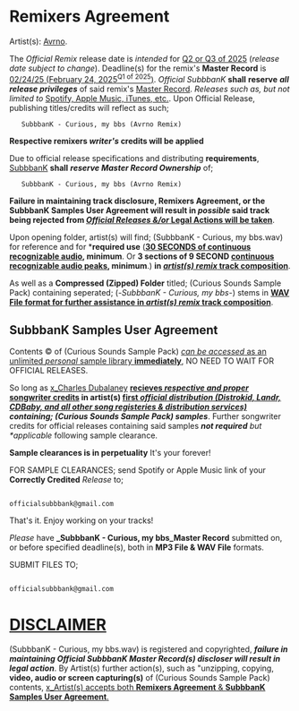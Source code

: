 # Remixers Agreement

Artist(s): <ins>Avrno</ins>. 


   The _Official Remix_ release date is _intended_ for <ins>Q2 or Q3 of 2025</ins> (_release date subject to change_). Deadline(s) for the remix's **Master Record** is <ins>02/24/25 (February 24, 2025<sup>Q1 of 2025</sup>)</ins>. _Official SubbbanK_ **shall** **reserve** ***all release privileges*** of said remix's <ins>Master Record</ins>. _Releases such as, but not limited to_ <ins>Spotify, Apple Music, iTunes, etc.</ins>. Upon Official Release, publishing titles/credits will reflect as such;  

       SubbbanK - Curious, my bbs (Avrno Remix) 

**Respective remixers _writer's_ credits will be applied**


Due to official release specifications and distributing **requirements**, <ins>SubbbanK</ins> **shall** ***reserve Master Record Ownership*** of;

       SubbbanK - Curious, my bbs (Avrno Remix)
              
**Failure in maintaining track disclosure, Remixers Agreement, or the SubbbanK Samples User Agreement will result in _possible_ said track being **rejected** from <ins>_Official Releases &/or_ Legal Actions will be taken</ins>**. 

Upon opening folder, artist(s) will find; (SubbbanK - Curious, my bbs.wav) for reference and for ***required use** (<ins>**30 SECONDS of continuous recognizable audio</ins>, minimum**. Or **3 sections of 9 SECOND <ins>continuous recognizable audio peaks</ins>, minimum**.) **in <ins>_artist(s) remix_ track composition</ins>**.




As well as a **Compressed (Zipped) Folder** titled; (Curious Sounds Sample Pack) containing seperated;    (-_SubbbanK - Curious, my bbs_-) stems in **<ins>WAV File format for further assistance in _artist(s) remix_ track composition</ins>**.  

## SubbbanK Samples User Agreement





Contents ©️   of (Curious Sounds Sample Pack) <ins>_can be accessed_ as an unlimited _personal_ sample library **immediately**</ins>, NO NEED TO WAIT FOR OFFICIAL RELEASES. 

So long as <ins>x_Charles Dubalaney</ins> <ins>**recieves _respective and proper_ songwriter credits</ins> in artist(s) <ins>first *_official distribution_ (Distrokid, Landr, CDBaby, and all other song registeries & distribution services)</ins> containing; (Curious Sounds Sample Pack) samples***.  Further songwriter credits for official releases containing said samples _**not required** but *applicable_ following sample clearance.


**Sample clearances is in perpetuality** It's your forever! 

FOR SAMPLE CLEARANCES; 
send Spotify or Apple Music link of your **Correctly Credited** _Release_ to; 

                                                                                         officialsubbbank@gmail.com


That's it. Enjoy working on your tracks! 

 _Please_ have **_SubbbanK - Curious, my bbs_Master Record** submitted on, or before specified deadline(s), both in **MP3 File & WAV File** formats.

 SUBMIT FILES TO;

                                                                                         officialsubbbank@gmail.com



# <INS>**DISCLAIMER**</INS>
(SubbbanK - Curious, my bbs.wav) is registered and copyrighted, ***failure in maintaining Official SubbbanK Master Record(s) discloser **will** result in legal action***. By Artist(s) further action(s), such as "unzipping, copying, **video, audio or screen capturing(s)** of (Curious Sounds Sample Pack) contents, <ins>x_Artist(s) accepts both **Remixers Agreement** & **SubbbanK Samples User Agreement**.</ins>  
